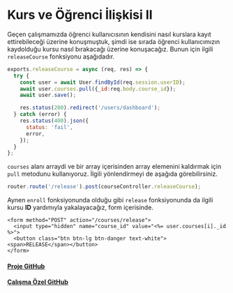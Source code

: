 Kurs ve Öğrenci İlişkisi II
======

Geçen çalışmamızda öğrenci kullanıcısının kendisini nasıl kurslara kayıt ettirebileceği üzerine konuşmuştuk, şimdi ise sırada öğrenci kullanıcımızın kaydolduğu 
kursu nasıl bırakacağı üzerine konuşacağız. Bunun için ilgili `releaseCourse` fonksiyonu aşağıdadır.
```javascript
exports.releaseCourse = async (req, res) => {
  try {    
    const user = await User.findById(req.session.userID);
    await user.courses.pull({_id:req.body.course_id});
    await user.save();

    res.status(200).redirect('/users/dashboard');
  } catch (error) {
    res.status(400).json({
      status: 'fail',
      error,
    });
  }
};
```
`courses` alanı arraydi ve bir array içerisinden array elemenini kaldırmak için `pull` metodunu kullanıyoruz. İlgili yönlendirmeyi de aşağıda görebilirsiniz.
```javascript
router.route('/release').post(courseController.releaseCourse);
```
Aynen `enroll` fonksiyonunda olduğu gibi `release` fonksiyonunda da ilgili kursu **ID** yardımıyla yakalayacağız, form içerisinde.

```
<form method="POST" action="/courses/release">
  <input type="hidden" name="course_id" value="<%= user.courses[i]._id %>">
  <button class="btn btn-lg btn-danger text-white"><span>RELEASE</span></button>
</form>
```
#### [Proje GitHub](https://github.com/ArinSoftware/SmarteduProject)
#### [Çalışma Özel GitHub](https://github.com/ArinSoftware/SmarteduProject/commit/97d4e6129a55e0f85cc8744d05ba3d7fb34fb61e)
